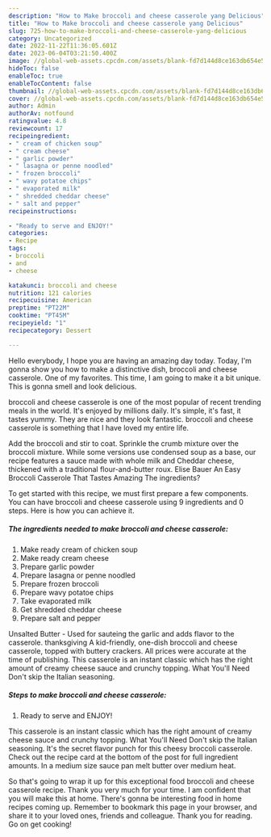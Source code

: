 ```yaml
---
description: "How to Make broccoli and cheese casserole yang Delicious"
title: "How to Make broccoli and cheese casserole yang Delicious"
slug: 725-how-to-make-broccoli-and-cheese-casserole-yang-delicious
category: Uncategorized
date: 2022-11-22T11:36:05.601Z
date: 2023-06-04T03:21:50.400Z
image: //global-web-assets.cpcdn.com/assets/blank-fd7d144d8ce163db654e5a02c40b08a2775adb7897d16e4062681dc7e1b2800f.png
hideToc: false
enableToc: true
enableTocContent: false
thumbnail: //global-web-assets.cpcdn.com/assets/blank-fd7d144d8ce163db654e5a02c40b08a2775adb7897d16e4062681dc7e1b2800f.png
cover: //global-web-assets.cpcdn.com/assets/blank-fd7d144d8ce163db654e5a02c40b08a2775adb7897d16e4062681dc7e1b2800f.png
author: Admin
authorAv: notfound
ratingvalue: 4.8
reviewcount: 17
recipeingredient:
- " cream of chicken soup"
- " cream cheese"
- " garlic powder"
- " lasagna or penne noodled"
- " frozen broccoli"
- " wavy potatoe chips"
- " evaporated milk"
- " shredded cheddar cheese"
- " salt and pepper"
recipeinstructions:

- "Ready to serve and ENJOY!"
categories:
- Recipe
tags:
- broccoli
- and
- cheese

katakunci: broccoli and cheese 
nutrition: 121 calories
recipecuisine: American
preptime: "PT22M"
cooktime: "PT45M"
recipeyield: "1"
recipecategory: Dessert

---
```



Hello everybody, I hope you are having an amazing day today. Today, I'm gonna show you how to make a distinctive dish, broccoli and cheese casserole. One of my favorites. This time, I am going to make it a bit unique. This is gonna smell and look delicious.

broccoli and cheese casserole is one of the most popular of recent trending meals in the world. It's enjoyed by millions daily. It's simple, it's fast, it tastes yummy. They are nice and they look fantastic. broccoli and cheese casserole is something that I have loved my entire life.

Add the broccoli and stir to coat. Sprinkle the crumb mixture over the broccoli mixture. While some versions use condensed soup as a base, our recipe features a sauce made with whole milk and Cheddar cheese, thickened with a traditional flour-and-butter roux. Elise Bauer An Easy Broccoli Casserole That Tastes Amazing The ingredients?


To get started with this recipe, we must first prepare a few components. You can have broccoli and cheese casserole using 9 ingredients and 0 steps. Here is how you can achieve it.

<!--inarticleads1-->

##### The ingredients needed to make broccoli and cheese casserole:

1. Make ready  cream of chicken soup
1. Make ready  cream cheese
1. Prepare  garlic powder
1. Prepare  lasagna or penne noodled
1. Prepare  frozen broccoli
1. Prepare  wavy potatoe chips
1. Take  evaporated milk
1. Get  shredded cheddar cheese
1. Prepare  salt and pepper


Unsalted Butter - Used for sauteing the garlic and adds flavor to the casserole. thanksgiving A kid-friendly, one-dish broccoli and cheese casserole, topped with buttery crackers. All prices were accurate at the time of publishing. This casserole is an instant classic which has the right amount of creamy cheese sauce and crunchy topping. What You&#39;ll Need Don&#39;t skip the Italian seasoning. 

<!--inarticleads2-->

##### Steps to make broccoli and cheese casserole:


1. Ready to serve and ENJOY!

This casserole is an instant classic which has the right amount of creamy cheese sauce and crunchy topping. What You&#39;ll Need Don&#39;t skip the Italian seasoning. It&#39;s the secret flavor punch for this cheesy broccoli casserole. Check out the recipe card at the bottom of the post for full ingredient amounts. In a medium size sauce pan melt butter over medium heat. 

So that's going to wrap it up for this exceptional food broccoli and cheese casserole recipe. Thank you very much for your time. I am confident that you will make this at home. There's gonna be interesting food in home recipes coming up. Remember to bookmark this page in your browser, and share it to your loved ones, friends and colleague. Thank you for reading. Go on get cooking!
